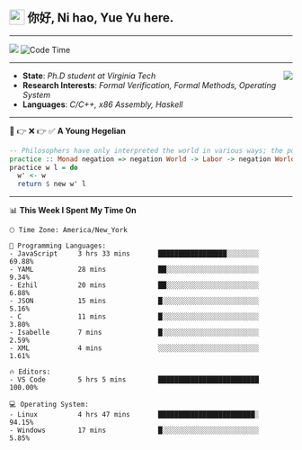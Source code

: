 <h2> <img style="vertical-align: text-bottom;" src=https://slackmojis.com/emojis/13253-yay-frog/download/ width=27> 你好, Ni hao, Yue Yu here. </h2>

---

![](https://shields.io/badge/dynamic/json?color=blue&amp;label=Visitors&amp;query=value&amp;url=https://api.countapi.xyz/hit/fishjump.fishjump) ![Code Time](https://img.shields.io/badge/Code%20Time-374%20hrs%2019%20mins-blue)

---

<img align='right' src=https://slackmojis.com/emojis/5264-coding/download> </td>

- **State**: *Ph.D student at Virginia Tech*
- **Research Interests**: *Formal Verification, Formal Methods, Operating System*
- **Languages**: *C/C++, x86 Assembly, Haskell*

---

🚫 👉 ❌ 👉 ✅ **A Young Hegelian**

``` haskell
-- Philosophers have only interpreted the world in various ways; the point is to change it.
practice :: Monad negation => negation World -> Labor -> negation World
practice w l = do
  w' <- w
  return $ new w' l
```

---


📊 **This Week I Spent My Time On** 

```text
🕑︎ Time Zone: America/New_York

💬 Programming Languages:
- JavaScript     3 hrs 33 mins       █████████████████░░░░░░░░     69.88%
- YAML           28 mins             ██░░░░░░░░░░░░░░░░░░░░░░░     9.34%
- Ezhil          20 mins             ██░░░░░░░░░░░░░░░░░░░░░░░     6.88%
- JSON           15 mins             █░░░░░░░░░░░░░░░░░░░░░░░░     5.16%
- C              11 mins             █░░░░░░░░░░░░░░░░░░░░░░░░     3.80%
- Isabelle       7 mins              █░░░░░░░░░░░░░░░░░░░░░░░░     2.59%
- XML            4 mins              ░░░░░░░░░░░░░░░░░░░░░░░░░     1.61%

🔥 Editors:
- VS Code        5 hrs 5 mins        █████████████████████████     100.00%

💻 Operating System:
- Linux          4 hrs 47 mins       ████████████████████████░     94.15%
- Windows        17 mins             █░░░░░░░░░░░░░░░░░░░░░░░░     5.85%
```

